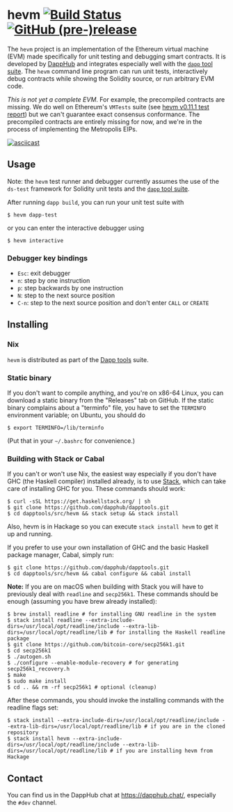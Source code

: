 # hevm [![Build Status](https://travis-ci.org/dapphub/hevm.svg?branch=master)](https://travis-ci.org/dapphub/hevm) [![GitHub (pre-)release](https://img.shields.io/github/release/dapphub/hevm/all.svg)](https://github.com/dapphub/hevm/releases)

The `hevm` project is an implementation of the Ethereum virtual
machine (EVM) made specifically for unit testing and debugging smart
contracts.  It is developed by [DappHub](https://github.com/dapphub)
and integrates especially well with the
[`dapp` tool suite](https://github.com/dapphub/dapp).  The `hevm`
command line program can run unit tests, interactively debug contracts
while showing the Solidity source, or run arbitrary EVM code.

*This is not yet a complete EVM*.  For example, the precompiled
contracts are missing.  We do well on Ethereum's `VMTests` suite (see
[hevm v0.11.1 test report]) but we can't guarantee exact
consensus conformance.  The precompiled contracts are entirely missing
for now, and we're in the process of implementing the Metropolis EIPs.

[![asciicast](https://asciinema.org/a/dTPBLV10gixo62ngiSFTK2dVu.png)](https://asciinema.org/a/dTPBLV10gixo62ngiSFTK2dVu)

## Usage

Note: the `hevm` test runner and debugger currently assumes the use of
the `ds-test` framework for Solidity unit tests and the [`dapp` tool
suite](https://github.com/dapphub/dapp).

After running `dapp build`, you can run your unit test suite with

    $ hevm dapp-test

or you can enter the interactive debugger using

    $ hevm interactive

### Debugger key bindings

  - `Esc`: exit debugger
  - `n`: step by one instruction
  - `p`: step backwards by one instruction
  - `N`: step to the next source position
  - `C-n`: step to the next source position and don't enter `CALL` or `CREATE`

## Installing

### Nix

`hevm` is distributed as part of the [Dapp
tools](https://github.com/dapphub/dapptools) suite.

### Static binary

If you don't want to compile anything, and you're on x86-64 Linux, you
can download a static binary from the "Releases" tab on GitHub.
If the static binary complains about a "terminfo" file, you have to
set the `TERMINFO` environment variable; on Ubuntu, you should do

    $ export TERMINFO=/lib/terminfo

(Put that in your `~/.bashrc` for convenience.)

### Building with Stack or Cabal

If you can't or won't use Nix, the easiest way especially if you don't
have GHC (the Haskell compiler) installed already, is to use
[Stack](https://docs.haskellstack.org/en/stable/README/), which can
take care of installing GHC for you.  These commands should work:

    $ curl -sSL https://get.haskellstack.org/ | sh
    $ git clone https://github.com/dapphub/dapptools.git
    $ cd dapptools/src/hevm && stack setup && stack install

Also, hevm is in Hackage so you can execute `stack install hevm` to
get it up and running.

If you prefer to use your own installation of GHC and the basic
Haskell package manager, Cabal, simply run:

    $ git clone https://github.com/dapphub/dapptools.git
    $ cd dapptools/src/hevm && cabal configure && cabal install

**Note:** If you are on macOS when building with
Stack you will have to previously deal with `readline` and
`secp256k1`. These commands should be enough (assuming you
have brew already installed):

    $ brew install readline # for installing GNU readline in the system
    $ stack install readline --extra-include-dirs=/usr/local/opt/readline/include --extra-lib-dirs=/usr/local/opt/readline/lib # for installing the Haskell readline package
    $ git clone https://github.com/bitcoin-core/secp256k1.git
    $ cd secp256k1
    $ ./autogen.sh
    $ ./configure --enable-module-recovery # for generating secp256k1_recovery.h
    $ make
    $ sudo make install
    $ cd .. && rm -rf secp256k1 # optional (cleanup)

After these commands, you should invoke the installing
commands with the readline flags set:

    $ stack install --extra-include-dirs=/usr/local/opt/readline/include --extra-lib-dirs=/usr/local/opt/readline/lib # if you are in the cloned repository
    $ stack install hevm --extra-include-dirs=/usr/local/opt/readline/include --extra-lib-dirs=/usr/local/opt/readline/lib # if you are installing hevm from Hackage

## Contact

You can find us in the DappHub chat at https://dapphub.chat/,
especially the `#dev` channel.

[hevm v0.11.1 test report]: https://hydra.dapp.tools/build/357/download/1/index.html
